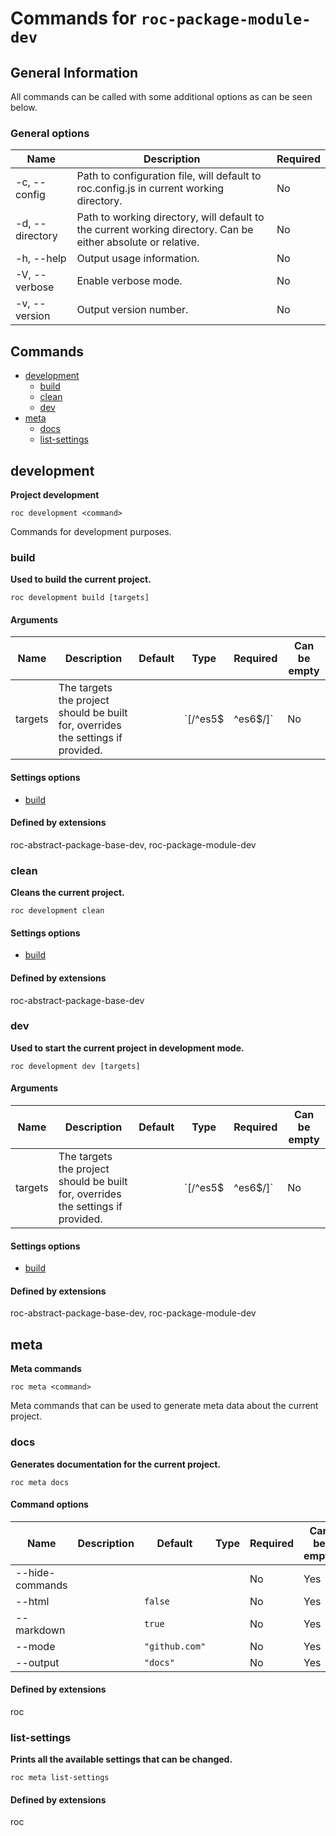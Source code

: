 # Commands for `roc-package-module-dev`

## General Information
All commands can be called with some additional options as can be seen below.

### General options
| Name            | Description                                                                                                   | Required |
| --------------- | ------------------------------------------------------------------------------------------------------------- | -------- |
| -c, --config    | Path to configuration file, will default to roc.config.js in current working directory.                       | No       |
| -d, --directory | Path to working directory, will default to the current working directory. Can be either absolute or relative. | No       |
| -h, --help      | Output usage information.                                                                                     | No       |
| -V, --verbose   | Enable verbose mode.                                                                                          | No       |
| -v, --version   | Output version number.                                                                                        | No       |

## Commands
* [development](#development)
    * [build](#build)
    * [clean](#clean)
    * [dev](#dev)
* [meta](#meta)
    * [docs](#docs)
    * [list-settings](#list-settings)

## development
__Project development__

```
roc development <command>
```
Commands for development purposes.


### build
__Used to build the current project.__

```
roc development build [targets]
```

#### Arguments
| Name    | Description                                                                      | Default | Type              | Required | Can be empty |
| ------- | -------------------------------------------------------------------------------- | ------- | ----------------- | -------- | ------------ |
| targets | The targets the project should be built for, overrides the settings if provided. |         | `[/^es5$|^es6$/]` | No       | Yes          |

####  Settings options
* [build](/Users/gustaf/VG/public/roc-package/roc-package-module/extensions/roc-package-module-dev/docs/Settings.md#build)

####  Defined by extensions
roc-abstract-package-base-dev, roc-package-module-dev

### clean
__Cleans the current project.__

```
roc development clean
```

####  Settings options
* [build](/Users/gustaf/VG/public/roc-package/roc-package-module/extensions/roc-package-module-dev/docs/Settings.md#build)

####  Defined by extensions
roc-abstract-package-base-dev

### dev
__Used to start the current project in development mode.__

```
roc development dev [targets]
```

#### Arguments
| Name    | Description                                                                      | Default | Type              | Required | Can be empty |
| ------- | -------------------------------------------------------------------------------- | ------- | ----------------- | -------- | ------------ |
| targets | The targets the project should be built for, overrides the settings if provided. |         | `[/^es5$|^es6$/]` | No       | Yes          |

####  Settings options
* [build](/Users/gustaf/VG/public/roc-package/roc-package-module/extensions/roc-package-module-dev/docs/Settings.md#build)

####  Defined by extensions
roc-abstract-package-base-dev, roc-package-module-dev

## meta
__Meta commands__

```
roc meta <command>
```
Meta commands that can be used to generate meta data about the current project.


### docs
__Generates documentation for the current project.__

```
roc meta docs
```

#### Command options
| Name            | Description | Default        | Type | Required | Can be empty |
| --------------- | ----------- | -------------- | ---- | -------- | ------------ |
| --hide-commands |             |                |      | No       | Yes          |
| --html          |             | `false`        |      | No       | Yes          |
| --markdown      |             | `true`         |      | No       | Yes          |
| --mode          |             | `"github.com"` |      | No       | Yes          |
| --output        |             | `"docs"`       |      | No       | Yes          |

####  Defined by extensions
roc

### list-settings
__Prints all the available settings that can be changed.__

```
roc meta list-settings
```

####  Defined by extensions
roc

